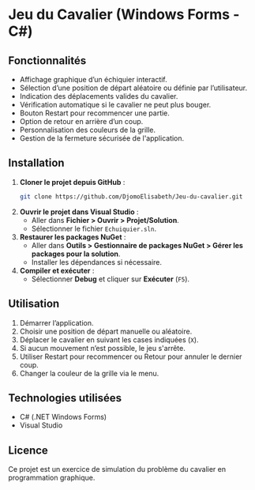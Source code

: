 # Jeu du Cavalier (Windows Forms - C#)

## Fonctionnalités

- Affichage graphique d’un échiquier interactif.
- Sélection d’une position de départ aléatoire ou définie par l’utilisateur.
- Indication des déplacements valides du cavalier.
- Vérification automatique si le cavalier ne peut plus bouger.
- Bouton Restart pour recommencer une partie.
- Option de retour en arrière d’un coup.
- Personnalisation des couleurs de la grille.
- Gestion de la fermeture sécurisée de l'application.

## Installation

1. **Cloner le projet depuis GitHub** :
   ```sh
   git clone https://github.com/DjomoElisabeth/Jeu-du-cavalier.git
   
   ```
2. **Ouvrir le projet dans Visual Studio** :
   - Aller dans **Fichier > Ouvrir > Projet/Solution**.
   - Sélectionner le fichier `Echuiquier.sln`.
3. **Restaurer les packages NuGet** :
   - Aller dans **Outils > Gestionnaire de packages NuGet > Gérer les packages pour la solution**.
   - Installer les dépendances si nécessaire.
4. **Compiler et exécuter** :
   - Sélectionner **Debug** et cliquer sur **Exécuter** (`F5`).

## Utilisation

1. Démarrer l’application.
2. Choisir une position de départ manuelle ou aléatoire.
3. Déplacer le cavalier en suivant les cases indiquées (`X`).
4. Si aucun mouvement n’est possible, le jeu s'arrête.
5. Utiliser Restart pour recommencer ou Retour pour annuler le dernier coup.
6. Changer la couleur de la grille via le menu.

## Technologies utilisées

- C# (.NET Windows Forms)
- Visual Studio

## Licence

Ce projet est un exercice de simulation du problème du cavalier en programmation graphique.

